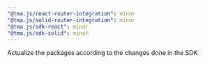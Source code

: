```yaml
---
"@tma.js/react-router-integration": minor
"@tma.js/solid-router-integration": minor
"@tma.js/sdk-react": minor
"@tma.js/sdk-solid": minor
---
```


Actualize the packages according to the changes done in the SDK
